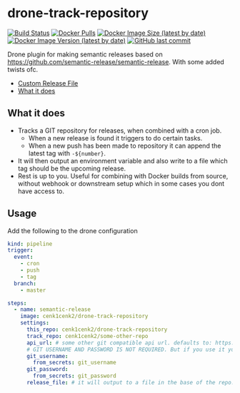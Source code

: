 # drone-track-repository

[![Build Status](https://drone.kilic.dev/api/badges/cenk1cenk2/drone-track-repository/status.svg)](https://drone.kilic.dev/cenk1cenk2/drone-track-repository) [![Docker Pulls](https://img.shields.io/docker/pulls/cenk1cenk2/drone-track-repository)](https://hub.docker.com/repository/docker/cenk1cenk2/drone-track-repository) [![Docker Image Size (latest by date)](https://img.shields.io/docker/image-size/cenk1cenk2/drone-track-repository)](https://hub.docker.com/repository/docker/cenk1cenk2/drone-track-repository) [![Docker Image Version (latest by date)](https://img.shields.io/docker/v/cenk1cenk2/drone-track-repository)](https://hub.docker.com/repository/docker/cenk1cenk2/drone-track-repository) [![GitHub last commit](https://img.shields.io/github/last-commit/cenk1cenk2/drone-track-repository)](https://github.com/cenk1cenk2/drone-track-repository)

Drone plugin for making semantic releases based on https://github.com/semantic-release/semantic-release. With some added twists ofc.

<!-- toc -->

- [Custom Release File](#custom-release-file)
- [What it does](#what-it-does)

<!-- tocstop -->

## What it does

- Tracks a GIT repository for releases, when combined with a cron job.
  - When a new release is found it triggers to do certain tasks.
  - When a new push has been made to repository it can append the latest tag with `-${number}`.
- It will then output an environment variable and also write to a file which tag should be the upcoming release.
- Rest is up to you. Useful for combining with Docker builds from source, without webhook or downstream setup which in some cases you dont have access to.

## Usage

Add the following to the drone configuration

```yml
kind: pipeline
trigger:
  event:
    - cron
    - push
    - tag
  branch:
    - master

steps:
  - name: semantic-release
    image: cenk1cenk2/drone-track-repository
    settings:
      this_repo: cenk1cenk2/drone-track-repository
      track_repo: cenk1cenk2/some-other-repo
      api_url: # some other git compatible api url. defaults to: https://api.github.com
      # GIT USERNAME AND PASSWORD IS NOT REQUIRED. But if you use it you can increase your API hit limit per hour.
      git_username:
        from_secrets: git_username
      git_password:
        from_secrets: git_password
      release_file: # it will output to a file in the base of the repo. defaults to .tags
```
